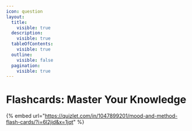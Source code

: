 ```yaml
---
icon: question
layout:
  title:
    visible: true
  description:
    visible: true
  tableOfContents:
    visible: true
  outline:
    visible: false
  pagination:
    visible: true
---
```


# Flashcards: Master Your Knowledge

{% embed url="https://quizlet.com/in/1047899201/mood-and-method-flash-cards/?i=6l2jid&x=1jqt" %}
